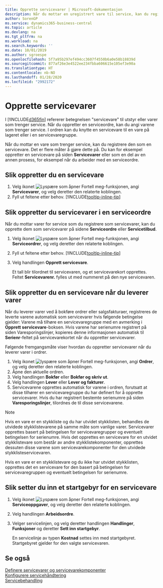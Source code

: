 ```yaml
---
title: Opprette servicevarer | Microsoft-dokumentasjon
description: Når du mottar en uregistrert vare til service, kan du registrere den som en servicevare.
author: SorenGP
ms.service: dynamics365-business-central
ms.topic: article
ms.devlang: na
ms.tgt_pltfrm: na
ms.workload: na
ms.search.keywords: ''
ms.date: 10/01/2019
ms.author: sgroespe
ms.openlocfilehash: 5f7a95b297ef494cc3607f4550b6a0e58b18839d
ms.sourcegitcommit: 877af26e3e4522ee234fbba606615e105ef3e90a
ms.translationtype: HT
ms.contentlocale: nb-NO
ms.lasthandoff: 01/28/2020
ms.locfileid: "2992172"
---
```

# <a name="create-service-items"></a>Opprette servicevarer
I [!INCLUDE[d365fin](includes/d365fin_md.md)] refererer betegnelsen "servicevare" til utstyr eller varer som trenger service. Når du oppretter en serviceordre, kan du angi varene som trenger service. I ordren kan du knytte en servicevare til en vare på lageret eller i en servicevaregruppe.    

Når du mottar en vare som trenger service, kan du registrere den som en servicevare. Det er flere måter å gjøre dette på. Du kan for eksempel oppretter en servicevare på siden **Servicevarer** eller som en del av en annen prosess, for eksempel når du arbeider med en serviceordre.   

## <a name="to-create-a-service-item"></a>Slik oppretter du en servicevare  
1. Velg ikonet ![Lyspære som åpner Fortell meg-funksjonen](media/ui-search/search_small.png "Fortell hva du vil gjøre"), angi **Servicevarer**, og velg deretter den relaterte koblingen.
2. Fyll ut feltene etter behov. [!INCLUDE[tooltip-inline-tip](includes/tooltip-inline-tip_md.md)]  

## <a name="to-create-service-items-within-a-service-order"></a>Slik oppretter du servicevarer i en serviceordre  
Når du mottar varer for service som du registrere som servicevarer, kan du opprette dem som servicevarer på sidene **Serviceordre** eller **Servicetilbud**.  

1. Velg ikonet ![Lyspære som åpner Fortell meg-funksjonen](media/ui-search/search_small.png "Fortell hva du vil gjøre"), angi **Serviceordrer**, og velg deretter den relaterte koblingen.  
2. Fyll ut feltene etter behov. [!INCLUDE[tooltip-inline-tip](includes/tooltip-inline-tip_md.md)]  
3. Velg handlingen **Opprett servicevare**.  

    Et tall blir tilordnet til servicevaren, og et servicevarekort opprettes. Feltet **Servicevarenr.** fylles ut med nummeret på den nye servicevaren.

## <a name="to-create-a-service-item-when-shipping-items"></a>Slik oppretter du en servicevare når du leverer varer  
Når du leverer varer ved å bokføre ordrer eller salgsfakturaer, registreres de leverte varene automatisk som servicevarer hvis følgende betingelse gjelder: Varene må tilhøre en servicevaregruppe med en avmerking i **Opprett servicevare**-boksen. Hvis varene har serienumre registrert på siden Varesporingslinjer, kopieres denne informasjonen automatisk til **Serienr**-feltet på servicevarekortet når du oppretter servicevarer.  

Følgende fremgangsmåte viser hvordan du oppretter servicevarer når du leverer varer i ordrer.  

1. Velg ikonet ![lyspære som åpner Fortell meg-funksjonen](media/ui-search/search_small.png "Fortell hva du vil gjøre"), angi **Ordrer**, og velg deretter den relaterte koblingen.  
2. Åpne den aktuelle ordren.  
3. Velg handlingen **Bokfør** eller **Bokfør og skriv ut**.  
4. Velg handlingen **Lever** eller **Lever og fakturer**.  
5. Servicevarene opprettes automatisk for varene i ordren, forutsatt at disse tilhører en servicevaregruppe du har definert for å opprette servicevarer. Hvis du har registrert bestemte serienumre på siden **Varesporingslinjer**, tilordnes de til disse servicevarene.  

> [!NOTE]  
>  Hvis en vare er en stykkliste og du har utvidet stykklisten, behandles de utvidede stykklistevarene på samme måte som vanlige varer. Servicevarer opprettes basert på betingelsen for servicevaregrupper og eventuelt betingelsen for serienumre. Hvis det opprettes en servicevare for en utvidet stykklistevare som består av andre stykklistekomponenter, opprettes dessuten disse varene som servicevarekomponenter for den utvidede stykklisteservicevaren.  
>   
>  Hvis en vare er en stykklistevare og du ikke har utvidet stykklisten, opprettes det en servicevare for den basert på betingelsen for servicevaregruppen og eventuelt betingelsen for serienumre.  

## <a name="to-insert-a-starting-fee-for-a-service-item"></a>Slik setter du inn et startgebyr for en servicevare
1. Velg ikonet ![Lyspære som åpner Fortell meg-funksjonen](media/ui-search/search_small.png "Fortell hva du vil gjøre"), angi **Serviceoppgaver**, og velg deretter den relaterte koblingen.
2. Velg handlingen **Arbeidsordre**.
3. Velger servicelinjen, og velg deretter handlingen **Handlinger**, **Funksjoner** og deretter **Sett inn startgebyr**.  

    En servicelinje av typen **Kostnad** settes inn med startgebyret. Startgebyret gjelder for den valgte servicevaren.

## <a name="see-also"></a>Se også  
[Definere servicevarer og servicevarekomponenter](service-how-setup-service-items.md)  
[Konfigurere servicehåndtering](service-setup-service.md)  
[Servicebehandling](service-service.md)  
